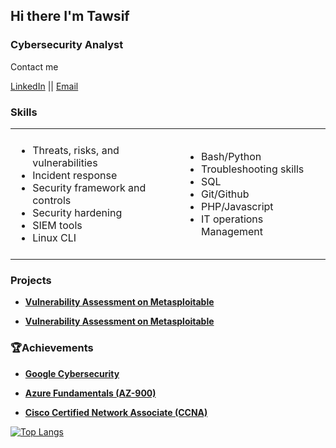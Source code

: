 


 <h2> Hi there I'm Tawsif </h2>

 <h3>Cybersecurity Analyst</h3>

<p>Contact me</p>

[LinkedIn](https://www.linkedin.com/in/tawsifhye) || [Email](tawsifulhye@gmail.com) 

<h3>Skills</h3>          

<table style="border: none;">
  <tr>
    <td style="border: none; padding: 8px;">
        <ul>
            <li>Threats, risks, and vulnerabilities </li>  
            <li>Incident response </li>  
            <li>Security framework and controls</li> 
            <li>Security hardening</li> 
            <li>SIEM tools</li> 
            <li>Linux CLI</li> 
        </ul>
    </td>
    <td style="border: none; padding: 8px;">
        <ul>
            <li>Bash/Python</li>  
            <li>Troubleshooting skills </li>  
            <li>SQL</li>
            <li>Git/Github</li>
            <li>PHP/Javascript</li>
            <li>IT operations Management</li>
        </ul>
    </td>
  </tr>
</table>

<h3>Projects</h3>

<b>

- [Vulnerability Assessment on Metasploitable](https://github.com/tawsifhye/Vulnerability_Assessment_Metasploitable) 

</b>

<b>

- [Vulnerability Assessment on Metasploitable](https://github.com/tawsifhye/Vulnerability_Assessment_Metasploitable) 

</b>
<h3>🏆Achievements</h3>

<b>

- [Google Cybersecurity](https://www.coursera.org/account/accomplishments/specialization/HPCGAR04IW0Y) 

</b>

<b>

- [Azure Fundamentals (AZ-900)](https://learn.microsoft.com/api/credentials/share/en-us/MohammadTawsifUlHyeChowdhury-9540/6387972EC17D4612?sharingId=68B4B57714DC9789) 

</b>


<b>

- [Cisco Certified Network Associate (CCNA)](https://www.youracclaim.com/badges/17f69f52-d7ec-4cef-ae6a-557fe6a07d94/linked_in_profile) 

</b>

[![Top Langs](https://github-readme-stats.vercel.app/api/top-langs/?username=tawsifhye&show_icons=true&theme=radical&layout=compact)](https://github.com/anuraghazra/github-readme-stats)

<!-- ![Profile Views](https://komarev.com/ghpvc/?username=tawsifhye&style=flat-square) -->

<!-- ![Github Status](https://github-readme-stats.vercel.app/api?username=tawsifhye&show_icons=true&theme=radical) -->